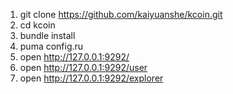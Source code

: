 1. git clone https://github.com/kaiyuanshe/kcoin.git
2. cd kcoin
3. bundle install
4. puma config.ru
5. open http://127.0.0.1:9292/
6. open http://127.0.0.1:9292/user
7. open http://127.0.0.1:9292/explorer